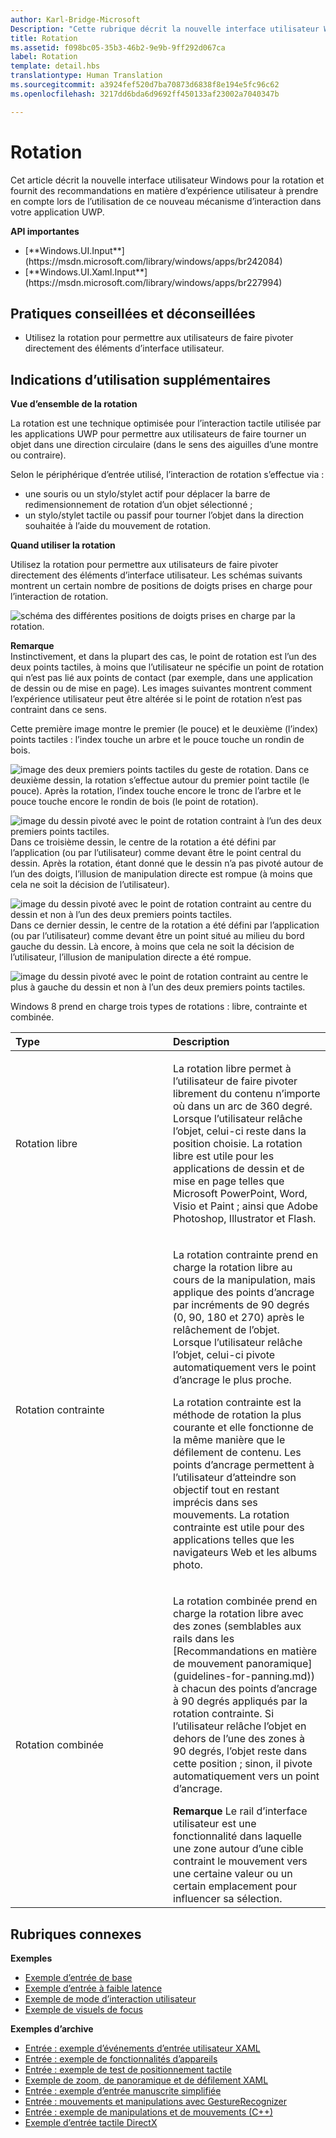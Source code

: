 ```yaml
---
author: Karl-Bridge-Microsoft
Description: "Cette rubrique décrit la nouvelle interface utilisateur Windows pour la rotation et fournit des recommandations en matière d’expérience utilisateur à prendre en compte lors de l’utilisation de ce nouveau mécanisme d’interaction dans votre application du Windows Store."
title: Rotation
ms.assetid: f098bc05-35b3-46b2-9e9b-9ff292d067ca
label: Rotation
template: detail.hbs
translationtype: Human Translation
ms.sourcegitcommit: a3924fef520d7ba70873d6838f8e194e5fc96c62
ms.openlocfilehash: 3217dd6bda6d9692ff450133af23002a7040347b

---
```


# <a name="rotation"></a>Rotation
<link rel="stylesheet" href="https://az835927.vo.msecnd.net/sites/uwp/Resources/css/custom.css">

Cet article décrit la nouvelle interface utilisateur Windows pour la rotation et fournit des recommandations en matière d’expérience utilisateur à prendre en compte lors de l’utilisation de ce nouveau mécanisme d’interaction dans votre application UWP.

<div class="important-apis" >
<b>API importantes</b><br/>
<ul>
<li>[**Windows.UI.Input**](https://msdn.microsoft.com/library/windows/apps/br242084)</li>
<li>[**Windows.UI.Xaml.Input**](https://msdn.microsoft.com/library/windows/apps/br227994)</li>
</ul>
</div>

## <a name="dos-and-donts"></a>Pratiques conseillées et déconseillées

-   Utilisez la rotation pour permettre aux utilisateurs de faire pivoter directement des éléments d’interface utilisateur.

## <a name="additional-usage-guidance"></a>Indications d’utilisation supplémentaires


**Vue d’ensemble de la rotation**

La rotation est une technique optimisée pour l’interaction tactile utilisée par les applications UWP pour permettre aux utilisateurs de faire tourner un objet dans une direction circulaire (dans le sens des aiguilles d’une montre ou contraire).

Selon le périphérique d’entrée utilisé, l’interaction de rotation s’effectue via :

-   une souris ou un stylo/stylet actif pour déplacer la barre de redimensionnement de rotation d’un objet sélectionné ;
-   un stylo/stylet tactile ou passif pour tourner l’objet dans la direction souhaitée à l’aide du mouvement de rotation.

**Quand utiliser la rotation**

Utilisez la rotation pour permettre aux utilisateurs de faire pivoter directement des éléments d’interface utilisateur. Les schémas suivants montrent un certain nombre de positions de doigts prises en charge pour l’interaction de rotation.

![schéma des différentes positions de doigts prises en charge par la rotation.](images/ux-rotate-positions.png)

**Remarque**  
Instinctivement, et dans la plupart des cas, le point de rotation est l’un des deux points tactiles, à moins que l’utilisateur ne spécifie un point de rotation qui n’est pas lié aux points de contact (par exemple, dans une application de dessin ou de mise en page). Les images suivantes montrent comment l’expérience utilisateur peut être altérée si le point de rotation n’est pas contraint dans ce sens.

Cette première image montre le premier (le pouce) et le deuxième (l’index) points tactiles : l’index touche un arbre et le pouce touche un rondin de bois.

![image des deux premiers points tactiles du geste de rotation.](images/ux-rotate-points1.png)
Dans ce deuxième dessin, la rotation s’effectue autour du premier point tactile (le pouce). Après la rotation, l’index touche encore le tronc de l’arbre et le pouce touche encore le rondin de bois (le point de rotation).

![image du dessin pivoté avec le point de rotation contraint à l’un des deux premiers points tactiles.](images/ux-rotate-points2.png)
Dans ce troisième dessin, le centre de la rotation a été défini par l’application (ou par l’utilisateur) comme devant être le point central du dessin. Après la rotation, étant donné que le dessin n’a pas pivoté autour de l’un des doigts, l’illusion de manipulation directe est rompue (à moins que cela ne soit la décision de l’utilisateur).

![image du dessin pivoté avec le point de rotation contraint au centre du dessin et non à l’un des deux premiers points tactiles.](images/ux-rotate-points3.png)
Dans ce dernier dessin, le centre de la rotation a été défini par l’application (ou par l’utilisateur) comme devant être un point situé au milieu du bord gauche du dessin. Là encore, à moins que cela ne soit la décision de l’utilisateur, l’illusion de manipulation directe a été rompue.

![image du dessin pivoté avec le point de rotation contraint au centre le plus à gauche du dessin et non à l’un des deux premiers points tactiles.](images/ux-rotate-points4.png)

 

Windows 8 prend en charge trois types de rotations : libre, contrainte et combinée.

<table>
<colgroup>
<col width="50%" />
<col width="50%" />
</colgroup>
<thead>
<tr class="header">
<th align="left">Type</th>
<th align="left">Description</th>
</tr>
</thead>
<tbody>
<tr class="odd">
<td align="left">Rotation libre</td>
<td align="left"><p>La rotation libre permet à l’utilisateur de faire pivoter librement du contenu n’importe où dans un arc de 360 degré. Lorsque l’utilisateur relâche l’objet, celui-ci reste dans la position choisie. La rotation libre est utile pour les applications de dessin et de mise en page telles que Microsoft PowerPoint, Word, Visio et Paint ; ainsi que Adobe Photoshop, Illustrator et Flash.</p></td>
</tr>
<tr class="even">
<td align="left">Rotation contrainte</td>
<td align="left"><p>La rotation contrainte prend en charge la rotation libre au cours de la manipulation, mais applique des points d’ancrage par incréments de 90 degrés (0, 90, 180 et 270) après le relâchement de l’objet. Lorsque l’utilisateur relâche l’objet, celui-ci pivote automatiquement vers le point d’ancrage le plus proche.</p>
<p>La rotation contrainte est la méthode de rotation la plus courante et elle fonctionne de la même manière que le défilement de contenu. Les points d’ancrage permettent à l’utilisateur d’atteindre son objectif tout en restant imprécis dans ses mouvements. La rotation contrainte est utile pour des applications telles que les navigateurs Web et les albums photo.</p></td>
</tr>
<tr class="odd">
<td align="left">Rotation combinée</td>
<td align="left"><p>La rotation combinée prend en charge la rotation libre avec des zones (semblables aux rails dans les [Recommandations en matière de mouvement panoramique](guidelines-for-panning.md)) à chacun des points d’ancrage à 90 degrés appliqués par la rotation contrainte. Si l’utilisateur relâche l’objet en dehors de l’une des zones à 90 degrés, l’objet reste dans cette position ; sinon, il pivote automatiquement vers un point d’ancrage.</p>
<div class="alert">
<strong>Remarque</strong> Le rail d’interface utilisateur est une fonctionnalité dans laquelle une zone autour d’une cible contraint le mouvement vers une certaine valeur ou un certain emplacement pour influencer sa sélection.
</div>
<div>
 
</div></td>
</tr>
</tbody>
</table>

 

## <a name="related-topics"></a>Rubriques connexes


**Exemples**
* [Exemple d’entrée de base](http://go.microsoft.com/fwlink/p/?LinkID=620302)
* [Exemple d’entrée à faible latence](http://go.microsoft.com/fwlink/p/?LinkID=620304)
* [Exemple de mode d’interaction utilisateur](http://go.microsoft.com/fwlink/p/?LinkID=619894)
* [Exemple de visuels de focus](http://go.microsoft.com/fwlink/p/?LinkID=619895)

**Exemples d’archive**
* [Entrée : exemple d’événements d’entrée utilisateur XAML](http://go.microsoft.com/fwlink/p/?linkid=226855)
* [Entrée : exemple de fonctionnalités d’appareils](http://go.microsoft.com/fwlink/p/?linkid=231530)
* [Entrée : exemple de test de positionnement tactile](http://go.microsoft.com/fwlink/p/?linkid=231590)
* [Exemple de zoom, de panoramique et de défilement XAML](http://go.microsoft.com/fwlink/p/?linkid=251717)
* [Entrée : exemple d’entrée manuscrite simplifiée](http://go.microsoft.com/fwlink/p/?linkid=246570)
* [Entrée : mouvements et manipulations avec GestureRecognizer](http://go.microsoft.com/fwlink/p/?LinkId=264995)
* [Entrée : exemple de manipulations et de mouvements (C++)](http://go.microsoft.com/fwlink/p/?linkid=231605)
* [Exemple d’entrée tactile DirectX](http://go.microsoft.com/fwlink/p/?LinkID=231627)
 

 







<!--HONumber=Dec16_HO2-->


